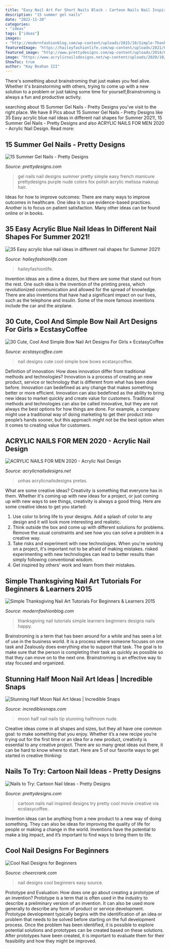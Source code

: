 ```yaml
---
title: "Easy Nail Art For Short Nails Black : Cartoon Nails Nail Inspired Designs Try Pretty Cool Movie Creative Via Ecstasycoffee"
description: "15 summer gel nails"
date: "2022-11-20"
categories:
- "ideas"
tags: ["ideas"]
images:
- "http://modernfashionblog.com/wp-content/uploads/2015/10/Simple-Thanksgiving-Nail-Art-Tutorials-For-Beginners-Learners-2015-7.jpg"
featuredImage: "https://haileyfashionlife.com/wp-content/uploads/2021/04/14-4-768x1152.jpg"
featured_image: "http://www.prettydesigns.com/wp-content/uploads/2014/07/Easy-Gel-Nails.jpg"
image: "https://www.acrylicnailsdesigns.net/wp-content/uploads/2020/10/Black-and-White-Acrylic-Nails.jpg"
ShowToc: true
author: "Kay Beahan III"
---
```



There's something about brainstroming that just makes you feel alive. Whether it's brainstorming with others, trying to come up with a new solution to a problem or just taking some time for yourself,Brainstroming is always a fun and productive activity.

	

		
searching about 15 Summer Gel Nails - Pretty Designs you've visit to the right place. We have 8 Pics about 15 Summer Gel Nails - Pretty Designs like 35 Easy acrylic blue nail ideas in different nail shapes for Summer 2021!, 15 Summer Gel Nails - Pretty Designs and also ACRYLIC NAILS FOR MEN 2020 - Acrylic Nail Design. Read more:
		
    
## 15 Summer Gel Nails - Pretty Designs

<img loading=lazy src="http://www.prettydesigns.com/wp-content/uploads/2014/07/Easy-Gel-Nails.jpg" onerror="this.onerror=null;this.src='https://tse2.mm.bing.net/th?id=OIP.RPvd6dSsZFi0G3_7KJIlbAHaJ3&amp;pid=15.1';" alt="15 Summer Gel Nails - Pretty Designs">

_Source: prettydesigns.com_

>gel nails nail designs summer pretty simple easy french manicure prettydesigns purple nude colors fox polish acrylic melissa makeup hair. 

	

Ideas for how to improve outcomes:
There are many ways to improve outcomes in healthcare. One idea is to use evidence-based practices. Another is to focus on patient satisfaction. Many other ideas can be found online or in books.

    
## 35 Easy Acrylic Blue Nail Ideas In Different Nail Shapes For Summer 2021!

<img loading=lazy src="https://haileyfashionlife.com/wp-content/uploads/2021/04/14-4-768x1152.jpg" onerror="this.onerror=null;this.src='https://tse2.mm.bing.net/th?id=OIP.qLqQAah_01-vDMb2s8N4CQHaLH&amp;pid=15.1';" alt="35 Easy acrylic blue nail ideas in different nail shapes for Summer 2021!">

_Source: haileyfashionlife.com_

>haileyfashionlife. 

	

Invention ideas are a dime a dozen, but there are some that stand out from the rest. One such idea is the invention of the printing press, which revolutionized communication and allowed for the spread of knowledge. There are also inventions that have had a significant impact on our lives, such as the telephone and insulin. Some of the more famous inventions include the car and the airplane.

    
## 30 Cute, Cool And Simple Bow Nail Art Designs For Girls » EcstasyCoffee

<img loading=lazy src="https://i0.wp.com/www.ecstasycoffee.com/wp-content/uploads/2016/09/Classic-black-and-white-French-tips-with-bows..jpg?resize=600%2C727" onerror="this.onerror=null;this.src='https://tse3.mm.bing.net/th?id=OIP.0hP71Iin5YLYswhz5maf5AHaI-&amp;pid=15.1';" alt="30 Cute, Cool And Simple Bow Nail Art Designs For Girls » EcstasyCoffee">

_Source: ecstasycoffee.com_

>nail designs cute cool simple bow bows ecstasycoffee. 

	

Definition of innovation: How does innovation differ from traditional methods and technologies?
Innovation is a process of creating an new product, service or technology that is different from what has been done before. Innovation can bedefined as any change that makes something better or more efficient. Innovation can also bedefined as the ability to bring new ideas to market quickly and create value for customers. 
Traditional methods and technologies can also be called innovative, but they are not always the best options for how things are done. For example, a company might use a traditional way of doing marketing to get their product into people’s hands sooner, but this approach might not be the best option when it comes to creating value for customers.

    
## ACRYLIC NAILS FOR MEN 2020 - Acrylic Nail Design

<img loading=lazy src="https://www.acrylicnailsdesigns.net/wp-content/uploads/2020/10/Black-and-White-Acrylic-Nails.jpg" onerror="this.onerror=null;this.src='https://tse1.mm.bing.net/th?id=OIP.b_MMyEExxMjPDxZoMookMwHaJ4&amp;pid=15.1';" alt="ACRYLIC NAILS FOR MEN 2020 - Acrylic Nail Design">

_Source: acrylicnailsdesigns.net_

>unhas acrylicnailsdesigns pretas. 

	

What are some creative ideas?
Creativity is something that everyone has in them. Whether it's coming up with new ideas for a project, or just coming up with new ways to see things, creativity is always a good thing. Here are some creative ideas to get you started: 
1) Use color to bring life to your designs. Add a splash of color to any design and it will look more interesting and realistic. 
2) Think outside the box and come up with different solutions for problems. Remove the usual constraints and see how you can solve a problem in a creative way. 
3) Take risks and experiment with new technologies. When you're working on a project, it's important not to be afraid of making mistakes. risked experimenting with new technologies can lead to better results than simply following conventional wisdom. 
4) Get inspired by others' work and learn from their mistakes.

    
## Simple Thanksgiving Nail Art Tutorials For Beginners &amp; Learners 2015

<img loading=lazy src="http://modernfashionblog.com/wp-content/uploads/2015/10/Simple-Thanksgiving-Nail-Art-Tutorials-For-Beginners-Learners-2015-7.jpg" onerror="this.onerror=null;this.src='https://tse3.mm.bing.net/th?id=OIP.C9SHrLHgzUs1V7xZe_mtqAHaNl&amp;pid=15.1';" alt="Simple Thanksgiving Nail Art Tutorials For Beginners &amp; Learners 2015">

_Source: modernfashionblog.com_

>thanksgiving nail tutorials simple learners beginners designs nails happy. 

	

Brainstroming is a term that has been around for a while and has seen a lot of use in the business world. It is a process where someone focuses on one task and Zealously does everything else to support that task. The goal is to make sure that the person is completing their task as quickly as possible so that they can move on to the next one. Brainstroming is an effective way to stay focused and organized.

    
## Stunning Half Moon Nail Art Ideas | Incredible Snaps

<img loading=lazy src="https://www.incrediblesnaps.com/wp-content/uploads/2016/07/Half-Moon-Nail-Art-39.jpg" onerror="this.onerror=null;this.src='https://tse3.mm.bing.net/th?id=OIP.cIYXSGzYPN7aozgI-Qf7cAHaIO&amp;pid=15.1';" alt="Stunning Half Moon Nail Art Ideas | Incredible Snaps">

_Source: incrediblesnaps.com_

>moon half nail nails tip stunning halfmoon nude. 

	

Creative ideas come in all shapes and sizes, but they all have one common goal: to make something that you enjoy. Whether it’s a new recipe you’re trying out for the first time or an idea for a new product, creativity is essential to any creative project. There are so many great ideas out there, it can be hard to know where to start. Here are 5 of our favorite ways to get started in creative thinking: 

    
## Nails To Try: Cartoon Nail Ideas - Pretty Designs

<img loading=lazy src="http://www.prettydesigns.com/wp-content/uploads/2014/05/Cartoon-Nails.jpg" onerror="this.onerror=null;this.src='https://tse1.mm.bing.net/th?id=OIP.OffzUgzyuRjDXz-5msundgHaJ4&amp;pid=15.1';" alt="Nails to Try: Cartoon Nail Ideas - Pretty Designs">

_Source: prettydesigns.com_

>cartoon nails nail inspired designs try pretty cool movie creative via ecstasycoffee. 

	

Invention ideas can be anything from a new product to a new way of doing something. They can also be ideas for improving the quality of life for people or making a change in the world. Inventions have the potential to make a big impact, and it’s important to find ways to bring them to life.

    
## Cool Nail Designs For Beginners

<img loading=lazy src="https://www.cheercrank.com/wp-content/uploads/2016/11/07-easy-nail-designs-beginners.jpg" onerror="this.onerror=null;this.src='https://tse3.mm.bing.net/th?id=OIP.qPR9OQk-MkoPxaRyk276UgHaJ4&amp;pid=15.1';" alt="Cool Nail Designs for Beginners">

_Source: cheercrank.com_

>nail designs cool beginners easy source. 

	

Prototype and Evaluation: How does one go about creating a prototype of an invention?
Prototype is a term that is often used in the industry to describe a preliminary version of an invention. It can also be used more generally to describe any form of product or service development. Prototype development typically begins with the identification of an idea or problem that needs to be solved before starting on the full development process. Once the problem has been identified, it is possible to explore potential solutions and prototypes can be created based on these solutions. After prototypes have been created, it is important to evaluate them for their feasibility and how they might be improved.

